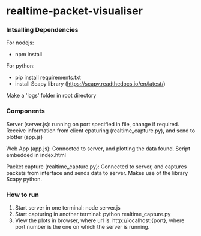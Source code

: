 # realtime-packet-visualiser

### Intsalling Dependencies
For nodejs:
- npm install

For python:
- pip install requirements.txt
- install Scapy library (https://scapy.readthedocs.io/en/latest/)

Make a 'logs' folder in root directory


### Components
Server (server.js): running on port specified in file, change if required. Receive information from client cpaturing (realtime_capture.py), and send to plotter (app.js)

Web App (app.js): Connected to server, and plotting the data found. Script embedded in index.html

Packet capture (realtime_capture.py): Connected to server, and captures packets from interface and sends data to server. Makes use of the library Scapy python. 

### How to run
1. Start server in one terminal: node server.js
2. Start capturing in another terminal: python realtime_capture.py
3. View the plots in browser, where url is: http://localhost:{port}, where port number is the one on which the server is running.

